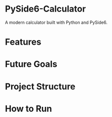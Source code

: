 # PySide6-Calculator

A modern calculator built with Python and PySide6.

# Features

# Future Goals

# Project Structure

# How to Run